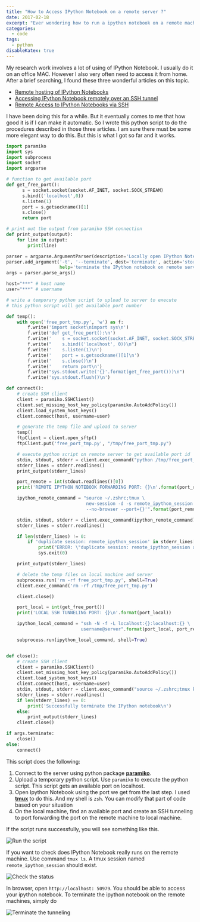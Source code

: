 ```yaml
---
title: "How to Access IPython Notebook on a remote server ?"
date: 2017-02-18
excerpt: "Ever wondering how to run a ipython notebook on a remote machine? Here is how to do it in a simple way. My research work involves a lot of using of IPython Notebook. I usually do it on an office MAC. However I also very often need to access it from home. After a brief searching, I found these three wonderful articles on this topic"
categories:
  - code
tags:
  - python
disableKatex: true
---
```


My research work involves a lot of using of IPython Notebook. I usually do it on an office MAC. However I also very often need to access it from home. After a brief searching, I found these three wonderful articles on this topic.

* [Remote hosting of IPython Notebooks](http://www.hydro.washington.edu/~jhamman/hydro-logic/blog/2013/10/04/pybook-remote/)
* [Accessing IPython Notebook remotely over an SSH tunnel](http://wisdomthroughknowledge.blogspot.com/2012/07/accessing-ipython-notebook-remotely.html)
* [Remote Access to IPython Notebooks via SSH](https://coderwall.com/p/ohk6cg/remote-access-to-ipython-notebooks-via-ssh)

I have been doing this for a while. But it eventually comes to me that how good it is if I can make it automatic. So I wrote this python script to do the procedures described in those three articles. I am sure there must be some more elegant way to do this. But this is what I got so far and it works.

```python
import paramiko
import sys
import subprocess
import socket
import argparse

# function to get available port
def get_free_port():
      s = socket.socket(socket.AF_INET, socket.SOCK_STREAM)
      s.bind(('localhost',0))
      s.listen(1)
      port = s.getsockname()[1]
      s.close()
      return port

# print out the output from paramiko SSH connection
def print_output(output):
    for line in output:
        print(line)

parser = argparse.ArgumentParser(description='Locally open IPython Notebook on remote server\n')
parser.add_argument('-t', '--terminate', dest='terminate', action='store_true', \
                    help='terminate the IPython notebook on remote server')
args = parser.parse_args()

host="***" # host name
user="***" # username

# write a temporary python script to upload to server to execute
# this python script will get available port number

def temp():
    with open('free_port_tmp.py', 'w') as f:
        f.write('import socket\nimport sys\n')
        f.write('def get_free_port():\n')
        f.write('    s = socket.socket(socket.AF_INET, socket.SOCK_STREAM)\n')
        f.write("    s.bind(('localhost', 0))\n")
        f.write('    s.listen(1)\n')
        f.write('    port = s.getsockname()[1]\n')
        f.write('    s.close()\n')
        f.write('    return port\n')
        f.write("sys.stdout.write('{}'.format(get_free_port()))\n")
        f.write('sys.stdout.flush()\n')

def connect():
    # create SSH client
    client = paramiko.SSHClient()
    client.set_missing_host_key_policy(paramiko.AutoAddPolicy())
    client.load_system_host_keys()
    client.connect(host, username=user)

    # generate the temp file and upload to server
    temp()
    ftpClient = client.open_sftp()
    ftpClient.put('free_port_tmp.py', "/tmp/free_port_tmp.py")

    # execute python script on remote server to get available port id
    stdin, stdout, stderr = client.exec_command("python /tmp/free_port_tmp.py")
    stderr_lines = stderr.readlines()
    print_output(stderr_lines)

    port_remote = int(stdout.readlines()[0])
    print('REMOTE IPYTHON NOTEBOOK FORWARDING PORT: {}\n'.format(port_remote))

    ipython_remote_command = "source ~/.zshrc;tmux \
                              new-session -d -s remote_ipython_session 'ipython notebook \
                              --no-browser --port={}'".format(port_remote)

    stdin, stdout, stderr = client.exec_command(ipython_remote_command)
    stderr_lines = stderr.readlines()

    if len(stderr_lines) != 0:
        if 'duplicate session: remote_ipython_session' in stderr_lines[0]:
            print("ERROR: \"duplicate session: remote_ipython_session already exists\"\n")
            sys.exit(0)

    print_output(stderr_lines)

    # delete the temp files on local machine and server
    subprocess.run('rm -rf free_port_tmp.py', shell=True)
    client.exec_command('rm -rf /tmp/free_port_tmp.py')

    client.close()

    port_local = int(get_free_port())
    print('LOCAL SSH TUNNELING PORT: {}\n'.format(port_local))

    ipython_local_command = "ssh -N -f -L localhost:{}:localhost:{} \
                            username@server".format(port_local, port_remote)

    subprocess.run(ipython_local_command, shell=True)


def close():
    # create SSH client
    client = paramiko.SSHClient()
    client.set_missing_host_key_policy(paramiko.AutoAddPolicy())
    client.load_system_host_keys()
    client.connect(host, username=user)
    stdin, stdout, stderr = client.exec_command("source ~/.zshrc;tmux kill-session -t remote_ipython_session")
    stderr_lines = stderr.readlines()
    if len(stderr_lines) == 0:
        print('Successfully terminate the IPython notebook\n')
    else:
        print_output(stderr_lines)
    client.close()

if args.terminate:
    close()
else:
    connect()
```

This script does the following:
1. Connect to the server using python package [**paramiko**](http://www.paramiko.org).
2. Upload a temporary python script. Use `paramiko` to execute the python script. This script gets an available port on localhost.
3. Open Ipython Notebook using the port we get from the last step. I used [**tmux**](https://tmux.github.io) to do this. And my shell is `zsh`. You can modify that part of code based on your situation
4. On the local machine, find an available port and create an SSH tunneling to port forwarding the port on the remote machine to local machine.

If the script runs successfully, you will see something like this.

![Run the script](https://i.imgur.com/OoFQ3zg.png)

If you want to check does IPython Notebook really runs on the remote machine. Use command `tmux ls`. A tmux session named `remote_ipython_session` should exist.

![Check the status](https://i.imgur.com/anufLcg.png)

In browser, open `http://localhost: 50979`. You should be able to access your ipython notebook. To terminate the ipython notebook on the remote machines, simply do

![Terminate the tunneling](https://i.imgur.com/EOfdo8h.png)
